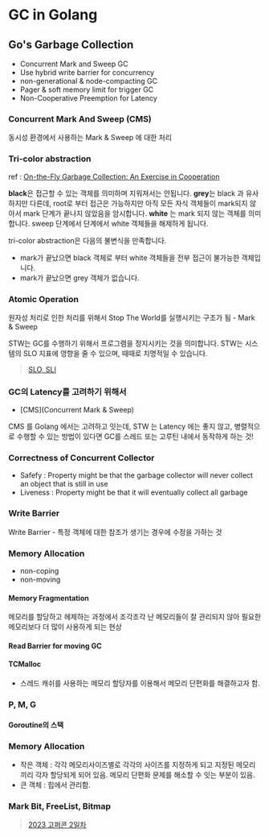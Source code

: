 # GC in Golang

## Go's Garbage Collection

- Concurrent Mark and Sweep GC
- Use hybrid write barrier for concurrency
- non-generational & node-compacting GC
- Pager & soft memory limit for trigger GC
- Non-Cooperative Preemption for Latency

### Concurrent Mark And Sweep (CMS)

동시성 환경에서 사용하는 Mark & Sweep 에 대한 처리

### Tri-color abstraction

ref : [On-the-Fly Garbage Collection: An Exercise in Cooperation](https://lamport.azurewebsites.net/pubs/garbage.pdf)


**black**은 접근할 수 있는 객체를 의미하며 지워져서는 안됩니다.
**grey**는 black 과 유사하지만 다른데, root로 부터 접근은 가능하지만 아직 모든 자식 객체들이 mark되지 않아서 mark 단계가 끝나지 않았음을 암시합니다.
**white** 는 mark 되지 않는 객체를 의미합니다. sweep 단계에서 단계에서 white 객체들을 해제하게 됩니다.

tri-color abstraction은 다음의 불변식을 만족합니다.
- mark가 끝났으면 black 객체로 부터 white 객체들을 전부 접근이 불가능한 객체입니다.
- mark가 끝났으면 grey 객체가 없습니다.

### Atomic Operation

원자성 처리로 인한 처리를 위해서 Stop The World를 실행시키는 구조가 됨 - Mark & Sweep

STW는 GC를 수행하기 위해서 프로그램을 정지시키는 것을 의미합니다.
STW는 시스템의 SLO 지표에 영향을 줄 수 있으며, 때때로 치명적일 수 있습니다.

> [SLO, SLI](https://badcandy.github.io/2018/12/28/SRE-chapter04/)

### GC의 Latency를 고려하기 위해서

- [CMS](Concurrent Mark & Sweep)

CMS 를 Golang 에서는 고려하고 잇는데, STW 는 Latency 에는 좋지 않고,
병렬적으로 수행할 수 있는 방법이 있다면 GC를 스레드 또는 고루틴 내에서 동작하게 하는 것!

### Correctness of Concurrent Collector

- Safefy : Property might be that the garbage collector will never collect an object that is still in use
- Liveness : Property might be that it will eventually collect all garbage

### Write Barrier 

Write Barrier - 특정 객체에 대한 참조가 생기는 경우에 수정을 가하는 것 

### Memory Allocation 

- non-coping 
- non-moving 

#### Memory Fragmentation 

메모리를 할당하고 헤제하는 과정에서 조각조각 난 메모리들이 잘 관리되지 않아 필요한 메모리보다 더 많이 사용하게 되는 현상 

#### Read Barrier for moving GC 

#### TCMalloc 

- 스레드 캐쉬를 사용하는 메모리 할당자를 이용해서 메모리 단편화를 해결하고자 함. 

### P, M, G 

#### Goroutine의 스택 

### Memory Allocation 

- 작은 객체 : 각각 메모리사이즈별로 각각의 사이즈를 지정하게 되고 지정된 메모리끼리 각자 할당되게 되어 있음. 
메모리 단편화 문제를 해소할 수 잇는 부분이 있음. 
- 큰 객체 : 힙에서 관리함. 

### Mark Bit, FreeList, Bitmap 


> [2023 고퍼콘 2일차](https://www.youtube.com/watch?v=8AUVKh0qJgU&t=23357s)